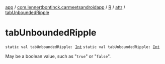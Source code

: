 [app](../../../index.md) / [com.lennertbontinck.carmeetsandroidapp](../../index.md) / [R](../index.md) / [attr](index.md) / [tabUnboundedRipple](./tab-unbounded-ripple.md)

# tabUnboundedRipple

`static val tabUnboundedRipple: `[`Int`](https://kotlinlang.org/api/latest/jvm/stdlib/kotlin/-int/index.html)
`static val tabUnboundedRipple: `[`Int`](https://kotlinlang.org/api/latest/jvm/stdlib/kotlin/-int/index.html)

May be a boolean value, such as "`true`" or "`false`".

